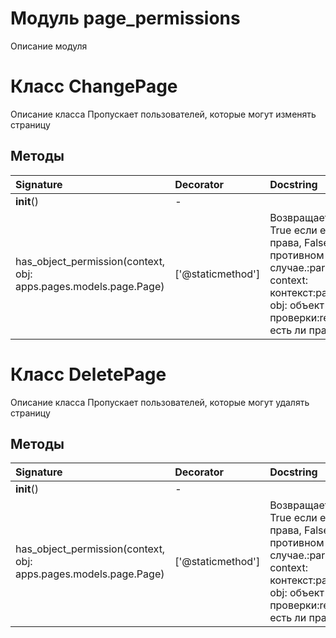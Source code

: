 # Модуль page_permissions

Описание модуля

# Класс ChangePage

Описание класса Пропускает пользователей, которые могут изменять страницу

## Методы

| Signature                                                        | Decorator         | Docstring                                                                                                                               |
| :--------------------------------------------------------------- | :---------------- | :-------------------------------------------------------------------------------------------------------------------------------------- |
| __init__()                                                       | -                 |                                                                                                                                         |
| has_object_permission(context, obj: apps.pages.models.page.Page) | ['@staticmethod'] | Возвращает True если есть права, False в противном случае.:param context: контекст:param obj: объект для проверки:return: есть ли права |

# Класс DeletePage

Описание класса Пропускает пользователей, которые могут удалять страницу

## Методы

| Signature                                                        | Decorator         | Docstring                                                                                                                               |
| :--------------------------------------------------------------- | :---------------- | :-------------------------------------------------------------------------------------------------------------------------------------- |
| __init__()                                                       | -                 |                                                                                                                                         |
| has_object_permission(context, obj: apps.pages.models.page.Page) | ['@staticmethod'] | Возвращает True если есть права, False в противном случае.:param context: контекст:param obj: объект для проверки:return: есть ли права |
